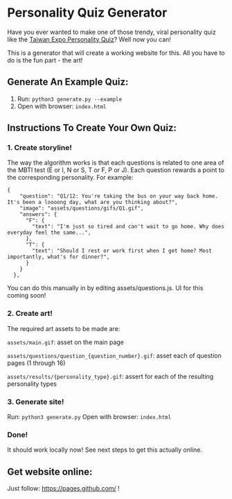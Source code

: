 # Personality Quiz Generator

Have you ever wanted to make one of those trendy, viral personality quiz like the [Taiwan Expo Personality Quiz](https://www.designexpo.org.tw/en/news/67)? Well now you can!

This is a generator that will create a working website for this. All you have to do is the fun part - the art!

## Generate An Example Quiz:
1. Run: `python3 generate.py --example`
2. Open with browser: `index.html`

## Instructions To Create Your Own Quiz:

### 1. Create storyline!

The way the algorithm works is that each questions is related to one area of the MBTI test (E or I, N or S, T or F, P or J). Each question rewards a point to the corresponding personality. For example:

```
{
    "question": "Q1/12: You're taking the bus on your way back home. It's been a loooong day, what are you thinking about?",
    "image": "assets/questions/gifs/Q1.gif",
    "answers": {
      "F": {
        "text": "I'm just so tired and can't wait to go home. Why does everyday feel the same...",
      },
      "T": {
        "text": "Should I rest or work first when I get home? Most importantly, what's for dinner?",
      }
    }
  },
```

You can do this manually in by editing assets/questions.js. UI for this coming soon!

### 2. Create art!

The required art assets to be made are:

`assets/main.gif`: asset on the main page

`assets/questions/question_{question_number}.gif`: asset each of question pages (1 through 16)

`assets/results/{personality_type}.gif`:  assert for each of the resulting personality types

### 3. Generate site!

Run: `python3 generate.py`
Open with browser: `index.html`

### Done! 

It should work locally now! See next steps to get this actually online.

## Get website online:

Just follow: https://pages.github.com/ !
